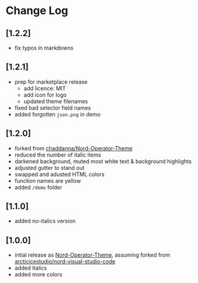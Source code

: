 # Change Log

## [1.2.2]
* fix typos in markdowns

## [1.2.1]
* prep for marketplace release
  + add licence: MIT
  + add icon for logo
  + updated theme filenames
* fixed bad selector field names
* added forgotten `json.png` in demo

## [1.2.0]
* forked from [chaddanna/Nord-Operator-Theme](https://github.com/chaddanna/Nord-Operator-Theme)
* reduced the number of italic items
* darkened background, muted most white text & background highlights
* adjusted gutter to stand out
* swapped and adusted HTML colors
* function names are yellow
* added `/demo` folder

## [1.1.0]
* added no-italics version

## [1.0.0]
* intial release as [Nord-Operator-Theme](https://github.com/chaddanna/Nord-Operator-Theme), assuming forked from [arcticicestudio/nord-visual-studio-code](https://github.com/arcticicestudio/nord-visual-studio-code)
* added italics
* added more colors
